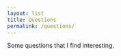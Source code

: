 ```yaml
---
layout: list
title: Questions
permalink: /questions/
---
```


Some questions that I find interesting. 
